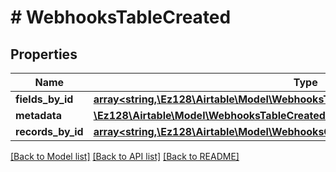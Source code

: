 # # WebhooksTableCreated

## Properties

Name | Type | Description | Notes
------------ | ------------- | ------------- | -------------
**fields_by_id** | [**array<string,\Ez128\Airtable\Model\WebhooksTableChangedCreatedFieldsByIdValue>**](WebhooksTableChangedCreatedFieldsByIdValue.md) |  | [optional]
**metadata** | [**\Ez128\Airtable\Model\WebhooksTableCreatedMetadata**](WebhooksTableCreatedMetadata.md) |  | [optional]
**records_by_id** | [**array<string,\Ez128\Airtable\Model\WebhooksCreatedRecordValue>**](WebhooksCreatedRecordValue.md) |  | [optional]

[[Back to Model list]](../../README.md#models) [[Back to API list]](../../README.md#endpoints) [[Back to README]](../../README.md)
